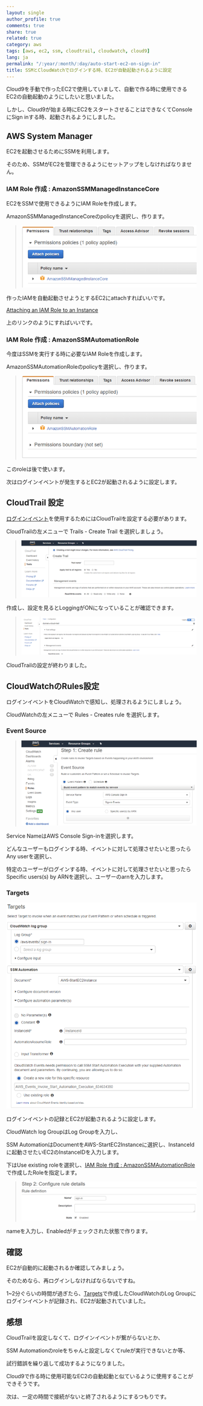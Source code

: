 ```yaml
---
layout: single
author_profile: true
comments: true
share: true
related: true
category: aws
tags: [aws, ec2, ssm, cloudtrail, cloudwatch, cloud9]
lang: ja
permalink: "/:year/:month/:day/auto-start-ec2-on-sign-in"
title: SSMとCloudWatchでログインする時、EC2が自動起動されるように設定
---
```


Cloud9を手動で作ったEC2で使用していまして、自動で作る時に使用できるEC2の自動起動のようにしたいと思いました。

しかし、Cloud9が始まる時にEC2をスタートさせることはできなくてConsoleにSign inする時、起動されるようにしました。

## AWS System Manager

EC2を起動させるためにSSMを利用します。

そのため、SSMがEC2を管理できるようにセットアップをしなければなりません。

### IAM Role 作成 : AmazonSSMManagedInstanceCore

EC2をSSMで使用できるようにIAM Roleを作成します。

AmazonSSMManagedInstanceCoreのpolicyを選択し、作ります。

> ![AmazonSSMManagedInstanceCore](\assets\images\2019-11-18-auto-start-ec2-on-sign-in\AmazonSSMManagedInstanceCore.png)

作ったIAMを自動起動させようとするEC2にattachすればいいです。

[Attaching an IAM Role to an Instance](https://docs.aws.amazon.com/AWSEC2/latest/UserGuide/iam-roles-for-amazon-ec2.html?icmpid=docs_ec2_console#attach-iam-role)

上のリンクのようにすればいいです。

### IAM Role 作成 : AmazonSSMAutomationRole

今度はSSMを実行する時に必要なIAM Roleを作成します。

AmazonSSMAutomationRoleのpolicyを選択し、作ります。

> ![AmazonSSMAutomationRole](\assets\images\2019-11-18-auto-start-ec2-on-sign-in\AmazonSSMAutomationRole.png)

このroleは後で使います。

次はログインイベントが発生するとEC2が起動されるように設定します。

## CloudTrail 設定

[ログインイベント](https://docs.aws.amazon.com/awscloudtrail/latest/userguide/cloudtrail-event-reference-aws-console-sign-in-events.html)を使用するためにはCloudTrailを設定する必要があります。

CloudTrailの左メニューで Trails - Create Trail を選択しましょう。

> ![create trail](\assets\images\2019-11-18-auto-start-ec2-on-sign-in\create-trail.png)

作成し、設定を見るとLoggingがONになっていることが確認できます。

> ![Logging ON](\assets\images\2019-11-18-auto-start-ec2-on-sign-in\logging-on.png)

CloudTrailの設定が終わりました。

## CloudWatchのRules設定

ログインイベントをCloudWatchで感知し、処理されるようにしましょう。

CloudWatchの左メニューで Rules - Creates rule を選択します。

### Event Source

> ![create rule](\assets\images\2019-11-18-auto-start-ec2-on-sign-in\create-rule.png)

Service NameはAWS Console Sign-inを選択します。

どんなユーザーもログインする時、イベントに対して処理させたいと思ったらAny userを選択し、

特定のユーザーがログインする時、イベントに対して処理させたいと思ったらSpecific users(s) by ARNを選択し、ユーザーのarnを入力します。

### Targets

![target setting](\assets\images\2019-11-18-auto-start-ec2-on-sign-in\target.png)

ログインイベントの記録とEC2が起動されるように設定します。

CloudWatch log GroupはLog Groupを入力し、

SSM AutomationはDocumentをAWS-StartEC2Instanceに選択し、InstanceIdに起動させたいEC2のInstanceIDを入力します。

下はUse existing roleを選択し、[IAM Role 作成 : AmazonSSMAutomationRole](#iam-role-作成--amazonssmautomationrole)で作成したRoleを指定します。

> ![create rule step2](\assets\images\2019-11-18-auto-start-ec2-on-sign-in\create-rule-2.png)

nameを入力し、Enabledがチェックされた状態で作ります。

## 確認

EC2が自動的に起動されるか確認してみましょう。

そのためなら、再ログインしなければならないですね。

1~2分ぐらいの時間が過ぎたら、[Targets](#targets)で作成したCloudWatchのLog Groupにログインイベントが記録され、EC2が起動されていました。

## 感想

CloudTrailを設定しなくて、ログインイベントが繋がらないとか、

SSM Automationのroleをちゃんと設定しなくてruleが実行できないとか等、

試行錯誤を繰り返して成功するようになりました。

Cloud9で作る時に使用可能なEC2の自動起動と似ているように使用することができそうです。

次は、一定の時間で接続がないと終了されるようにするつもりです。